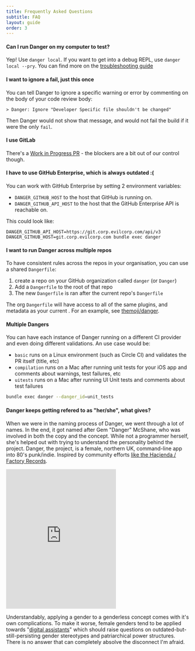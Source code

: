 ```yaml
---
title: Frequently Asked Questions
subtitle: FAQ
layout: guide
order: 3
---
```


#### Can I run Danger on my computer to test?

Yep! Use `danger local`. If you want to get into a debug REPL, use `danger local --pry`. You can find more on the [troubleshooting guide]()

#### I want to ignore a fail, just this once

You can tell Danger to ignore a specific warning or error by commenting on the body of your code review body:

```
> Danger: Ignore "Developer Specific file shouldn't be changed"
```

Then Danger would not show that message, and would not fail the build if it were the only `fail`.

#### I use GitLab

There's a [Work in Progress PR](https://github.com/danger/danger/pull/299) - the blockers are a bit out of our control though.

#### I have to use GitHub Enterprise, which is always outdated :(

You can work with GitHub Enterprise by setting 2 environment variables:

- `DANGER_GITHUB_HOST` to the host that GitHub is running on.
- `DANGER_GITHUB_API_HOST` to the host that the GitHub Enterprise API is reachable on.

This could look like:

```
DANGER_GITHUB_API_HOST=https://git.corp.evilcorp.com/api/v3 DANGER_GITHUB_HOST=git.corp.evilcorp.com bundle exec danger
```

#### I want to run Danger across multiple repos

To have consistent rules across the repos in your organisation, you can use a shared `Dangerfile`:

1. create a repo on your GitHub organization called `danger` (or `Danger`)
1. Add a `Dangerfile` to the root of that repo
1. The new `Dangerfile` is ran after the current repo's `Dangerfile`

The org `Dangerfile` will have access to all of the same plugins, and metadata as your current . For an example, see [themoji/danger](https://github.com/Themoji/danger).

#### Multiple Dangers

You can have each instance of Danger running on a different CI provider and even doing different validations. An use case would be:

* `basic` runs on a Linux environment (such as Circle CI) and validates the PR itself (title, etc)
* `compilation` runs on a Mac after running unit tests for your iOS app and comments about warnings, test failures, etc
* `uitests` runs on a Mac after running UI Unit tests and comments about test failures

``` sh
bundle exec danger --danger_id=unit_tests
```


#### Danger keeps getting refered to as "her/she", what gives?

When we were in the naming process of Danger, we went through a lot of names. In the end, it got named after Gem "Danger" McShane, who was involved in both the copy and the concept. While not a programmer herself, she's helped out with trying to understand the personality behind the project. Danger, the project, is a female, northern UK, command-line app into 80's punk/indie. Inspired by community efforts [like the Haçienda / Factory Records][hacienda].

<iframe src="https://embed.spotify.com/?uri=spotify%3Auser%3Aortatherox%3Aplaylist%3A39vTSdxtIKzpEybyvTs3Ll" width="300" height="380" frameborder="0" allowtransparency="true"></iframe>

Understandably, applying a gender to a genderless concept comes with it's own complications. To make it worse, female genders tend to be applied towards "[digital assistants][assistants]" which should raise questions on outdated-but-still-persisting gender stereotypes and patriarchical power structures. There is no answer that can completely absolve the disconnect I'm afraid.

[hacienda]: http://www.prideofmanchester.com/music/hacienda.htm
[assistants]: http://www.theatlantic.com/technology/archive/2016/03/why-do-so-many-digital-assistants-have-feminine-names/475884/